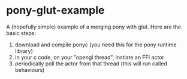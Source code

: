 # pony-glut-example

A (hopefully simple) example of a merging pony with glut.  Here are the basic steps:

1. download and compile ponyc (you need this for the pony runtime library)
2. in your c code, on your "opengl thread", instiate an FFI actor
3. periodically poll the actor from that thread (this will run called behaviours)


